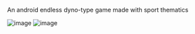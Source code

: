 An android endless dyno-type game made with sport thematics

![image](https://github.com/VladBalabas/RunAndRun/assets/125162851/e284b530-b4db-4b92-a231-bf7de47bcace) ![image](https://github.com/VladBalabas/RunAndRun/assets/125162851/3cab173b-9c4c-4c55-b55c-9bd642530671)

